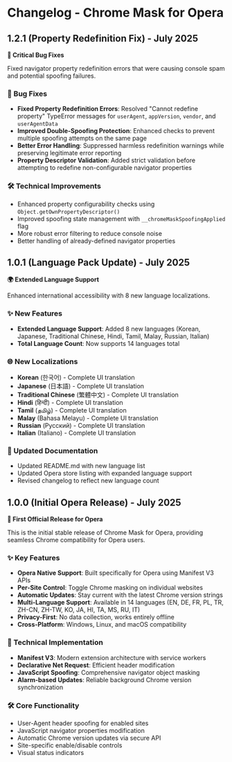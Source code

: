 # Changelog - Chrome Mask for Opera

## 1.2.1 (Property Redefinition Fix) - July 2025

**🔧 Critical Bug Fixes**

Fixed navigator property redefinition errors that were causing console spam and potential spoofing failures.

### 🐛 Bug Fixes

- **Fixed Property Redefinition Errors**: Resolved "Cannot redefine property" TypeError messages for `userAgent`, `appVersion`, `vendor`, and `userAgentData`
- **Improved Double-Spoofing Protection**: Enhanced checks to prevent multiple spoofing attempts on the same page
- **Better Error Handling**: Suppressed harmless redefinition warnings while preserving legitimate error reporting
- **Property Descriptor Validation**: Added strict validation before attempting to redefine non-configurable navigator properties

### 🛠️ Technical Improvements

- Enhanced property configurability checks using `Object.getOwnPropertyDescriptor()`
- Improved spoofing state management with `__chromeMaskSpoofingApplied` flag
- More robust error filtering to reduce console noise
- Better handling of already-defined navigator properties

## 1.0.1 (Language Pack Update) - July 2025

**🌍 Extended Language Support**

Enhanced international accessibility with 8 new language localizations.

### ✨ New Features

- **Extended Language Support**: Added 8 new languages (Korean, Japanese, Traditional Chinese, Hindi, Tamil, Malay, Russian, Italian)
- **Total Language Count**: Now supports 14 languages total

### 🌐 New Localizations

- **Korean** (한국어) - Complete UI translation
- **Japanese** (日本語) - Complete UI translation
- **Traditional Chinese** (繁體中文) - Complete UI translation
- **Hindi** (हिन्दी) - Complete UI translation
- **Tamil** (தமிழ்) - Complete UI translation
- **Malay** (Bahasa Melayu) - Complete UI translation
- **Russian** (Русский) - Complete UI translation
- **Italian** (Italiano) - Complete UI translation

### 📝 Updated Documentation

- Updated README.md with new language list
- Updated Opera store listing with expanded language support
- Revised changelog to reflect new language count

## 1.0.0 (Initial Opera Release) - July 2025

**🎉 First Official Release for Opera**

This is the initial stable release of Chrome Mask for Opera, providing seamless Chrome compatibility for Opera users.

### ✨ Key Features

- **Opera Native Support**: Built specifically for Opera using Manifest V3 APIs
- **Per-Site Control**: Toggle Chrome masking on individual websites
- **Automatic Updates**: Stay current with the latest Chrome version strings
- **Multi-Language Support**: Available in 14 languages (EN, DE, FR, PL, TR, ZH-CN, ZH-TW, KO, JA, HI, TA, MS, RU, IT)
- **Privacy-First**: No data collection, works entirely offline
- **Cross-Platform**: Windows, Linux, and macOS compatibility

### 🔧 Technical Implementation

- **Manifest V3**: Modern extension architecture with service workers
- **Declarative Net Request**: Efficient header modification
- **JavaScript Spoofing**: Comprehensive navigator object masking
- **Alarm-based Updates**: Reliable background Chrome version synchronization

### 🛠️ Core Functionality

- User-Agent header spoofing for enabled sites
- JavaScript navigator properties modification
- Automatic Chrome version updates via secure API
- Site-specific enable/disable controls
- Visual status indicators
